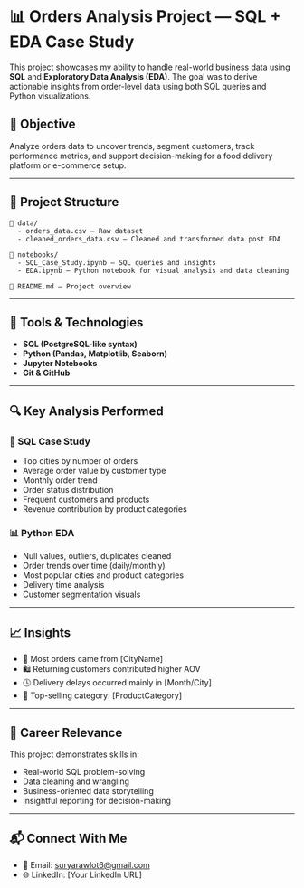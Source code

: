 
# 📊 Orders Analysis Project — SQL + EDA Case Study

This project showcases my ability to handle real-world business data using **SQL** and **Exploratory Data Analysis (EDA)**. The goal was to derive actionable insights from order-level data using both SQL queries and Python visualizations.

## 🧠 Objective

Analyze orders data to uncover trends, segment customers, track performance metrics, and support decision-making for a food delivery platform or e-commerce setup.

---

## 📂 Project Structure

```
📁 data/
  - orders_data.csv — Raw dataset
  - cleaned_orders_data.csv — Cleaned and transformed data post EDA

📁 notebooks/
  - SQL_Case_Study.ipynb — SQL queries and insights
  - EDA.ipynb — Python notebook for visual analysis and data cleaning

📄 README.md — Project overview
```

---

## 🔧 Tools & Technologies

- **SQL (PostgreSQL-like syntax)**
- **Python (Pandas, Matplotlib, Seaborn)**
- **Jupyter Notebooks**
- **Git & GitHub**

---

## 🔍 Key Analysis Performed

### 📌 SQL Case Study
- Top cities by number of orders
- Average order value by customer type
- Monthly order trend
- Order status distribution
- Frequent customers and products
- Revenue contribution by product categories

### 📊 Python EDA
- Null values, outliers, duplicates cleaned
- Order trends over time (daily/monthly)
- Most popular cities and product categories
- Delivery time analysis
- Customer segmentation visuals

---

## 📈 Insights

- 📍 Most orders came from [CityName]
- 🛍️ Returning customers contributed higher AOV
- 🕓 Delivery delays occurred mainly in [Month/City]
- 🚚 Top-selling category: [ProductCategory]

---

## 📌 Career Relevance

This project demonstrates skills in:
- Real-world SQL problem-solving
- Data cleaning and wrangling
- Business-oriented data storytelling
- Insightful reporting for decision-making

---

## 📬 Connect With Me

- 📧 Email: [suryarawlot6@gmail.com](mailto:suryarawlot6@gmail.com)
- 🌐 LinkedIn: [Your LinkedIn URL]

